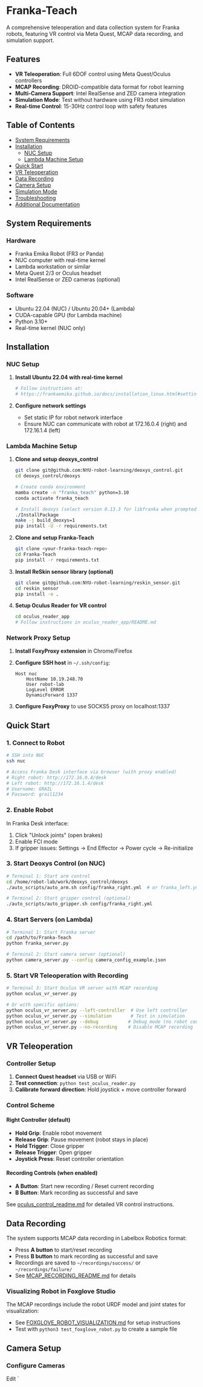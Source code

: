 # Franka-Teach

A comprehensive teleoperation and data collection system for Franka robots, featuring VR control via Meta Quest, MCAP data recording, and simulation support.

## Features

- **VR Teleoperation**: Full 6DOF control using Meta Quest/Oculus controllers
- **MCAP Recording**: DROID-compatible data format for robot learning
- **Multi-Camera Support**: Intel RealSense and ZED camera integration
- **Simulation Mode**: Test without hardware using FR3 robot simulation
- **Real-time Control**: 15-30Hz control loop with safety features

## Table of Contents

- [System Requirements](#system-requirements)
- [Installation](#installation)
  - [NUC Setup](#nuc-setup)
  - [Lambda Machine Setup](#lambda-machine-setup)
- [Quick Start](#quick-start)
- [VR Teleoperation](#vr-teleoperation)
- [Data Recording](#data-recording)
- [Camera Setup](#camera-setup)
- [Simulation Mode](#simulation-mode)
- [Troubleshooting](#troubleshooting)
- [Additional Documentation](#additional-documentation)

## System Requirements

### Hardware
- Franka Emika Robot (FR3 or Panda)
- NUC computer with real-time kernel
- Lambda workstation or similar
- Meta Quest 2/3 or Oculus headset
- Intel RealSense or ZED cameras (optional)

### Software
- Ubuntu 22.04 (NUC) / Ubuntu 20.04+ (Lambda)
- CUDA-capable GPU (for Lambda machine)
- Python 3.10+
- Real-time kernel (NUC only)

## Installation

### NUC Setup

1. **Install Ubuntu 22.04 with real-time kernel**
   ```bash
   # Follow instructions at:
   # https://frankaemika.github.io/docs/installation_linux.html#setting-up-the-real-time-kernel
   ```

2. **Configure network settings**
   - Set static IP for robot network interface
   - Ensure NUC can communicate with robot at 172.16.0.4 (right) and 172.16.1.4 (left)

### Lambda Machine Setup

1. **Clone and setup deoxys_control**
   ```bash
   git clone git@github.com:NYU-robot-learning/deoxys_control.git
   cd deoxys_control/deoxys
   
   # Create conda environment
   mamba create -n "franka_teach" python=3.10
   conda activate franka_teach
   
   # Install deoxys (select version 0.13.3 for libfranka when prompted)
   ./InstallPackage
   make -j build_deoxys=1
   pip install -U -r requirements.txt
   ```

2. **Clone and setup Franka-Teach**
   ```bash
   git clone <your-franka-teach-repo>
   cd Franka-Teach
   pip install -r requirements.txt
   ```

3. **Install ReSkin sensor library (optional)**
   ```bash
   git clone git@github.com:NYU-robot-learning/reskin_sensor.git
   cd reskin_sensor
   pip install -e .
   ```

4. **Setup Oculus Reader for VR control**
   ```bash
   cd oculus_reader_app
   # Follow instructions in oculus_reader_app/README.md
   ```

### Network Proxy Setup

1. **Install FoxyProxy extension** in Chrome/Firefox

2. **Configure SSH host** in `~/.ssh/config`:
   ```
   Host nuc
       HostName 10.19.248.70
       User robot-lab
       LogLevel ERROR
       DynamicForward 1337
   ```

3. **Configure FoxyProxy** to use SOCKS5 proxy on localhost:1337

## Quick Start

### 1. Connect to Robot

```bash
# SSH into NUC
ssh nuc

# Access Franka Desk interface via browser (with proxy enabled)
# Right robot: http://172.16.0.4/desk
# Left robot: http://172.16.1.4/desk
# Username: GRAIL
# Password: grail1234
```

### 2. Enable Robot

In Franka Desk interface:
1. Click "Unlock joints" (open brakes)
2. Enable FCI mode
3. If gripper issues: Settings → End Effector → Power cycle → Re-initialize

### 3. Start Deoxys Control (on NUC)

```bash
# Terminal 1: Start arm control
cd /home/robot-lab/work/deoxys_control/deoxys
./auto_scripts/auto_arm.sh config/franka_right.yml  # or franka_left.yml

# Terminal 2: Start gripper control (optional)
./auto_scripts/auto_gripper.sh config/franka_right.yml
```

### 4. Start Servers (on Lambda)

```bash
# Terminal 1: Start Franka server
cd /path/to/Franka-Teach
python franka_server.py

# Terminal 2: Start camera server (optional)
python camera_server.py --config camera_config_example.json
```

### 5. Start VR Teleoperation with Recording

```bash
# Terminal 3: Start Oculus VR server with MCAP recording
python oculus_vr_server.py

# Or with specific options:
python oculus_vr_server.py --left-controller  # Use left controller
python oculus_vr_server.py --simulation       # Test in simulation
python oculus_vr_server.py --debug           # Debug mode (no robot control)
python oculus_vr_server.py --no-recording    # Disable MCAP recording
```

## VR Teleoperation

### Controller Setup

1. **Connect Quest headset** via USB or WiFi
2. **Test connection**: `python test_oculus_reader.py`
3. **Calibrate forward direction**: Hold joystick + move controller forward

### Control Scheme

#### Right Controller (default)
- **Hold Grip**: Enable robot movement
- **Release Grip**: Pause movement (robot stays in place)
- **Hold Trigger**: Close gripper
- **Release Trigger**: Open gripper
- **Joystick Press**: Reset controller orientation

#### Recording Controls (when enabled)
- **A Button**: Start new recording / Reset current recording
- **B Button**: Mark recording as successful and save

See [oculus_control_readme.md](oculus_control_readme.md) for detailed VR control instructions.

## Data Recording

The system supports MCAP data recording in Labelbox Robotics format:
- Press **A button** to start/reset recording
- Press **B button** to mark recording as successful and save
- Recordings are saved to `~/recordings/success/` or `~/recordings/failure/`
- See [MCAP_RECORDING_README.md](MCAP_RECORDING_README.md) for details

### Visualizing Robot in Foxglove Studio

The MCAP recordings include the robot URDF model and joint states for visualization:
- See [FOXGLOVE_ROBOT_VISUALIZATION.md](FOXGLOVE_ROBOT_VISUALIZATION.md) for setup instructions
- Test with `python3 test_foxglove_robot.py` to create a sample file

## Camera Setup

### Configure Cameras

Edit `